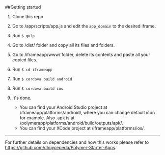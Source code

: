 ##Getting started

1. Clone this repo
2. Go to /app/scripts/app.js and edit the <code>app_domain</code> to the desired iframe.
3. Run <code>$ gulp</code>
4. Go to /dist/ folder and copy all its files and folders.
5. Go to /iframeapp/www/ folder, delete its contents and paste all your copied files.
6. Run <code>$ cd iframeapp </code>
7. Run <code>$ cordova build android</code>
8. Run <code>$ cordova build ios</code>
9. It's done.

	- You can find your Android Studio project at /iframeapp/platforms/android/, where you can change default icon for example. Also .apk is at /polymerapp/platforms/android/build/outputs/apk/.
	- You can find your XCode project at /iframeapp/platforms/ios/.
	
	
---	
For further details on dependencies and how this works please refer to https://github.com/chuycepeda/Polymer-Starter-Apps.
